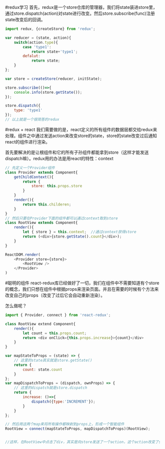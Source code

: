 #redux学习
首先，redux是一个store仓库的管理器，我们将state装进store里，通过store.dispatch(action)对state进行改变。然后store.subscribe(func)注册state改变后的回调。

```javascript
import redux, {createStore} from 'redux';

var reducer = (state, action){
    switch(action.type){
        case 'type1':
            return state+'type1';
        defalut:
            return state;
    }
};

var store = createStore(reducer, initState);

store.subscribe(()=>{
    console.info(store.getState());
});

store.dispatch({
    type: 'type1'
});
// 以上就是一个很简答的redux
```

#redux + react
我们需要做的是，react定义的所有组件的数据层都交给redux来处理。组件之中通过发送action来改变store的state，store的state改变过后通知react的组件进行渲染。

首先要解决的是让根组件和它的所有子孙组件都能拿到store（这样才能发送dispatch嘛）。redux用的办法是用react的特性：context

```javascript
// 先定义一个Provider组件
class Provider extends Component{
    getChildContext(){
        return {
            store: this.props.store
        }
    }
    render(){
        return this.childeren;
    }
}
// 然后只要在Provider下面的组件都可以通过context取到store
class RootView extends Component{
    render(){
        let { store } = this.context;  //通过context获得store
        return (<div>{store.getState().count}</div>);
    }
}

ReactDOM.render(
    <Provider store={store}>
        <RootView />
    </Provider>
)
```

#聪明的组件
react-redux库已经做好了一切，我们在组件中不需要知道有个store的概念，我们只想在组件中根据props来渲染页面。并且在需要的时候有个方法来改变自己的props（改变了过后它会自动重新渲染）。

怎么做呢？

```javascript
import { Provider, connect } from 'react-redux';

class RootView extend Component{
    render(){
        let count = this.props.count;
        return <div onClick={this.props.increase}>{count}</div>
    }
}

var mapStateToProps = (state) => {
    // 这里的state其实就是store.getState()
    return {
        count: state.count
    }
};
var mapDispatchToProps = (dispatch, ownProps) => {
    // 这里的dispatch就是store.dispatch
    return {
        increase: ()=>{
            dispatch({type:'INCREMENT'});
        }
    }
};

// 然后用这两个map来将所有操作都映射到props上，形成一个智能组件
RootView = connect(mapStateToProps, mapDispatchToProps)(RootView);


//这样，在RootView中点击了div，其实是向store发送了一个action，这个action改变了state，然后redux会通知RootView进行重新渲染。


```